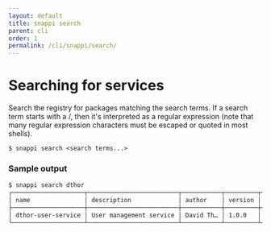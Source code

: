 ```yaml
---
layout: default
title: snappi search
parent: cli
order: 1
permalink: /cli/snappi/search/
---
```


# Searching for services

Search the registry for packages matching the search terms. If a search term starts with a /, then it's interpreted as 
a regular expression (note that many regular expression characters must be escaped or quoted in most shells).

```
$ snappi search <search terms...>
```

### Sample output
```sh
$ snappi search dthor
┌────────────────────┬─────────────────────────┬───────────┬─────────┬───────────┐
│ name               │ description             │ author    │ version │ keywords  │
├────────────────────┼─────────────────────────┼───────────┼─────────┼───────────┤
│ dthor-user-service │ User management service │ David Th… │ 1.0.0   │ dthor,us… │
└────────────────────┴─────────────────────────┴───────────┴─────────┴───────────┘
```